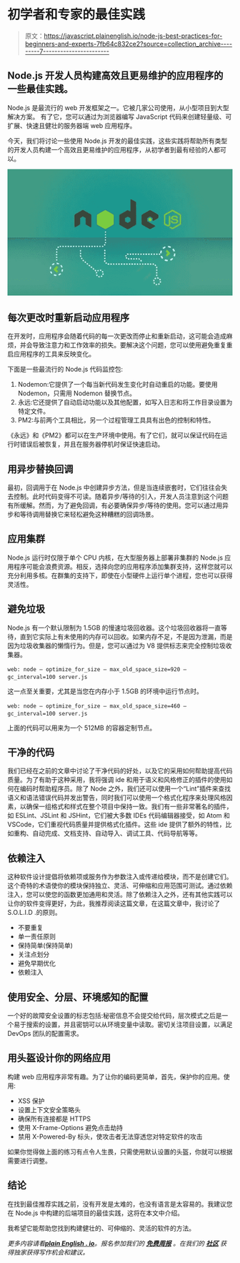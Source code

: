 # 初学者和专家的最佳实践

> 原文：<https://javascript.plainenglish.io/node-js-best-practices-for-beginners-and-experts-7fb64c832ce2?source=collection_archive---------7----------------------->

## Node.js 开发人员构建高效且更易维护的应用程序的一些最佳实践。

Node.js 是最流行的 web 开发框架之一。它被几家公司使用，从小型项目到大型解决方案。
有了它，您可以通过为浏览器编写 JavaScript 代码来创建轻量级、可扩展、快速且健壮的服务器端 web 应用程序。

今天，我们将讨论一些使用 Node.js 开发的最佳实践，这些实践将帮助所有类型的开发人员构建一个高效且更易维护的应用程序，从初学者到最有经验的人都可以。

![](img/09d93c06ec5ed2d749f3d7ef3144c062.png)

## 每次更改时重新启动应用程序

在开发时，应用程序会随着代码的每一次更改而停止和重新启动，这可能会造成麻烦，并会导致注意力和工作效率的损失。要解决这个问题，您可以使用避免重复重启应用程序的工具来反映变化。

下面是一些最流行的 Node.js 代码监控包:

1.  Nodemon:它提供了一个每当新代码发生变化时自动重启的功能。要使用 Nodemon，只需用 Nodemon 替换节点。
2.  永远:它还提供了自动启动功能以及其他配置，如写入日志和将工作目录设置为特定文件。
3.  PM2:与前两个工具相比，另一个过程管理工具具有出色的控制和特性。

《永远》和《PM2》都可以在生产环境中使用。有了它们，就可以保证代码在运行时错误后被恢复，并且在服务器停机时保证快速启动。

## 用异步替换回调

最初，回调用于在 Node.js 中创建异步方法，但是当连续嵌套时，它们往往会失去控制。此时代码变得不可读。随着异步/等待的引入，开发人员注意到这个问题有所缓解。然而，为了避免回调，有必要确保异步/等待的使用。您可以通过用异步和等待调用替换它来轻松避免这种糟糕的回调场景。

## 应用集群

Node.js 运行时仅限于单个 CPU 内核，在大型服务器上部署非集群的 Node.js 应用程序可能会浪费资源。相反，选择向您的应用程序添加集群支持，这样您就可以充分利用多核。在群集的支持下，即使在小型硬件上运行单个进程，您也可以获得灵活性。

## 避免垃圾

Node.js 有一个默认限制为 1.5GB 的慢速垃圾回收器。这个垃圾回收器将一直等待，直到它实际上有未使用的内存可以回收。如果内存不足，不是因为泄漏，而是因为垃圾收集器的懒惰行为。但是，您可以通过为 V8 提供标志来完全控制垃圾收集器。

`web: node — optimize_for_size — max_old_space_size=920 — gc_interval=100 server.js`

这一点至关重要，尤其是当您在内存小于 1.5GB 的环境中运行节点时。

`web: node — optimize_for_size — max_old_space_size=460 — gc_interval=100 server.js`

上面的代码可以用来为一个 512MB 的容器定制节点。

## 干净的代码

我们已经在之前的文章中讨论了干净代码的好处，以及它的采用如何帮助提高代码质量。为了有助于这种采用，我将强调 ide 和用于语义和风格修正的插件的使用如何在编码时帮助程序员。除了 Node 之外，我们还可以使用一个“Lint”插件来查找语义和语法错误代码并发出警告，同时我们可以使用一个格式化程序来处理风格因素，以确保一组格式和样式在整个项目中保持一致。我们有一些非常著名的插件，如 ESLint、JSLint 和 JSHint，它们被大多数 IDEs 代码编辑器接受，如 Atom 和 VSCode，它们重视代码质量并提供格式化插件。这些 ide 提供了额外的特性，比如重构、自动完成、文档支持、自动导入、调试工具、代码导航等等。

## 依赖注入

这种软件设计提倡将依赖项或服务作为参数注入或传递给模块，而不是创建它们。这个奇特的术语使你的模块保持独立、灵活、可伸缩和应用范围可测试。通过依赖注入，您可以使您的函数更加通用和灵活。除了依赖注入之外，还有其他实践可以让你的软件变得更好，为此，我推荐阅读这篇文章，在这篇文章中，我讨论了 S.O.L.I.D .的原则。

*   不要重复
*   单一责任原则
*   保持简单(保持简单)
*   关注点划分
*   避免早期优化
*   依赖注入

## 使用安全、分层、环境感知的配置

一个好的故障安全设置的标志包括:秘密信息不会提交给代码，层次模式之后是一个易于搜索的设置，并且密钥可以从环境变量中读取。密切关注项目设置，以满足 DevOps 团队的配置需求。

## 用头盔设计你的网络应用

构建 web 应用程序非常有趣。为了让你的编码更简单，首先，保护你的应用。使用:

*   XSS 保护
*   设置上下文安全策略头
*   确保所有连接都是 HTTPS
*   使用 X-Frame-Options 避免点击劫持
*   禁用 X-Powered-By 标头，使攻击者无法穿透您对特定软件的攻击

如果你觉得做上面的练习有点令人生畏，只需使用默认设置的头盔，你就可以根据需要进行调整。

## 结论

在找到最佳推荐实践之前，没有开发是太难的，也没有语言是太容易的。我建议您在 Node.js 中构建的后端项目的最佳实践，这将在本文中介绍。

我希望它能帮助您找到构建健壮的、可伸缩的、灵活的软件的方法。

*更多内容请看*[***plain English . io***](http://plainenglish.io/)*。报名参加我们的* [***免费周报***](http://newsletter.plainenglish.io/) *。在我们的* [***社区***](https://discord.gg/GtDtUAvyhW) *获得独家获得写作机会和建议。*